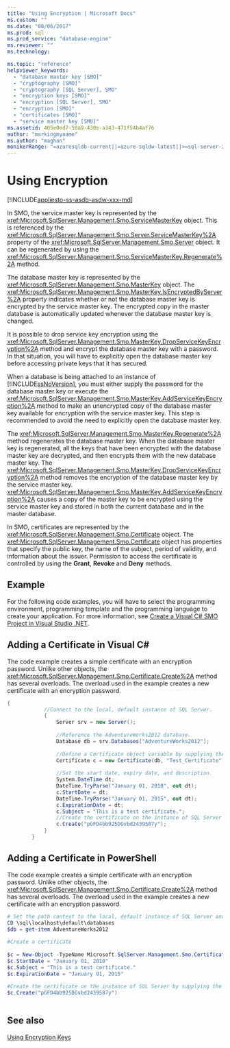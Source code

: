 ```yaml
---
title: "Using Encryption | Microsoft Docs"
ms.custom: ""
ms.date: "08/06/2017"
ms.prod: sql
ms.prod_service: "database-engine"
ms.reviewer: ""
ms.technology: 

ms.topic: "reference"
helpviewer_keywords: 
  - "database master key [SMO]"
  - "cryptography [SMO]"
  - "cryptography [SQL Server], SMO"
  - "encryption keys [SMO]"
  - "encryption [SQL Server], SMO"
  - "encryption [SMO]"
  - "certificates [SMO]"
  - "service master key [SMO]"
ms.assetid: 405e0ed7-50a9-430e-a343-471f54b4af76
author: "markingmyname"
ms.author: "maghan"
monikerRange: "=azuresqldb-current||=azure-sqldw-latest||>=sql-server-2016||=sqlallproducts-allversions||>=sql-server-linux-2017||=azuresqldb-mi-current"
---
```

# Using Encryption
[!INCLUDE[appliesto-ss-asdb-asdw-xxx-md](../../../includes/appliesto-ss-asdb-asdw-xxx-md.md)]

  In SMO, the service master key is represented by the <xref:Microsoft.SqlServer.Management.Smo.ServiceMasterKey> object. This is referenced by the <xref:Microsoft.SqlServer.Management.Smo.Server.ServiceMasterKey%2A> property of the <xref:Microsoft.SqlServer.Management.Smo.Server> object. It can be regenerated by using the <xref:Microsoft.SqlServer.Management.Smo.ServiceMasterKey.Regenerate%2A> method.  
  
 The database master key is represented by the <xref:Microsoft.SqlServer.Management.Smo.MasterKey> object. The <xref:Microsoft.SqlServer.Management.Smo.MasterKey.IsEncryptedByServer%2A> property indicates whether or not the database master key is encrypted by the service master key. The encrypted copy in the master database is automatically updated whenever the database master key is changed.  
  
 It is possible to drop service key encryption using the <xref:Microsoft.SqlServer.Management.Smo.MasterKey.DropServiceKeyEncryption%2A> method and encrypt the database master key with a password. In that situation, you will have to explicitly open the database master key before accessing private keys that it has secured.  
  
 When a database is being attached to an instance of [!INCLUDE[ssNoVersion](../../../includes/ssnoversion-md.md)], you must either supply the password for the database master key or execute the <xref:Microsoft.SqlServer.Management.Smo.MasterKey.AddServiceKeyEncryption%2A> method to make an unencrypted copy of the database master key available for encryption with the service master key. This step is recommended to avoid the need to explicitly open the database master key.  
  
 The <xref:Microsoft.SqlServer.Management.Smo.MasterKey.Regenerate%2A> method regenerates the database master key. When the database master key is regenerated, all the keys that have been encrypted with the database master key are decrypted, and then encrypts them with the new database master key. The <xref:Microsoft.SqlServer.Management.Smo.MasterKey.DropServiceKeyEncryption%2A> method removes the encryption of the database master key by the service master key. <xref:Microsoft.SqlServer.Management.Smo.MasterKey.AddServiceKeyEncryption%2A> causes a copy of the master key to be encrypted using the service master key and stored in both the current database and in the master database.  
  
 In SMO, certificates are represented by the <xref:Microsoft.SqlServer.Management.Smo.Certificate> object. The <xref:Microsoft.SqlServer.Management.Smo.Certificate> object has properties that specify the public key, the name of the subject, period of validity, and information about the issuer. Permission to access the certificate is controlled by using the **Grant**, **Revoke** and **Deny** methods.  
  
## Example  
 For the following code examples, you will have to select the programming environment, programming template and the programming language to create your application. For more information, see [Create a Visual C&#35; SMO Project in Visual Studio .NET](../../../relational-databases/server-management-objects-smo/how-to-create-a-visual-csharp-smo-project-in-visual-studio-net.md).  
  
## Adding a Certificate in Visual C#  
 The code example creates a simple certificate with an encryption password. Unlike other objects, the <xref:Microsoft.SqlServer.Management.Smo.Certificate.Create%2A> method has several overloads. The overload used in the example creates a new certificate with an encryption password.  
  
```csharp  
{  
            //Connect to the local, default instance of SQL Server.   
            {  
                Server srv = new Server();  
  
                //Reference the AdventureWorks2012 database.   
                Database db = srv.Databases["AdventureWorks2012"];  
  
                //Define a Certificate object variable by supplying the parent database and name in the constructor.   
                Certificate c = new Certificate(db, "Test_Certificate");  
  
                //Set the start date, expiry date, and description.   
                System.DateTime dt;  
                DateTime.TryParse("January 01, 2010", out dt);  
                c.StartDate = dt;  
                DateTime.TryParse("January 01, 2015", out dt);  
                c.ExpirationDate = dt;  
                c.Subject = "This is a test certificate.";  
                //Create the certificate on the instance of SQL Server by supplying the certificate password argument.   
                c.Create("pGFD4bb925DGvbd2439587y");  
            }  
        }   
```  
  
## Adding a Certificate in PowerShell  
 The code example creates a simple certificate with an encryption password. Unlike other objects, the <xref:Microsoft.SqlServer.Management.Smo.Certificate.Create%2A> method has several overloads. The overload used in the example creates a new certificate with an encryption password.  
  
```powershell  
# Set the path context to the local, default instance of SQL Server and get a reference to AdventureWorks2012  
CD \sql\localhost\default\databases  
$db = get-item AdventureWorks2012  
  
#Create a certificate  
  
$c = New-Object -TypeName Microsoft.SqlServer.Management.Smo.Certificate -argumentlist $db, "Test_Certificate"  
$c.StartDate = "January 01, 2010"  
$c.Subject = "This is a test certificate."  
$c.ExpirationDate = "January 01, 2015"  
  
#Create the certificate on the instance of SQL Server by supplying the certificate password argument.  
$c.Create("pGFD4bb925DGvbd2439587y")  
  
```  
  
## See also  
 [Using Encryption Keys](../../../relational-databases/server-management-objects-smo/tasks/using-encryption.md)  
  
  
